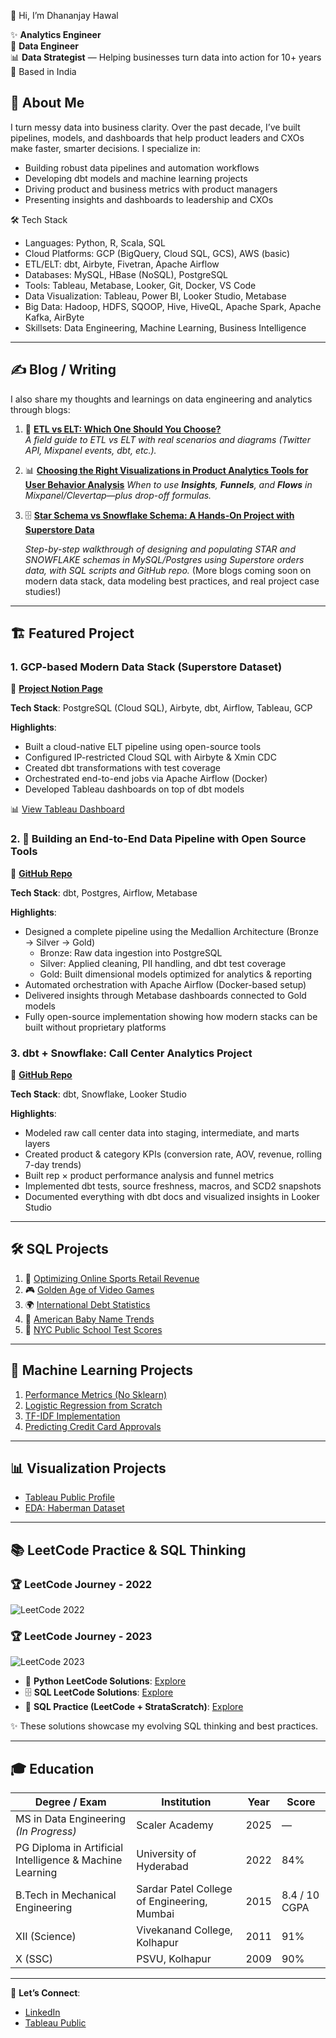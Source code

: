 👋 Hi, I’m Dhananjay Hawal

✨ **Analytics Engineer**  
🔧 **Data Engineer**  
📊 **Data Strategist** — Helping businesses turn data into action for 10+ years  
📍 Based in India

## 🌟 About Me  

I turn messy data into business clarity.
Over the past decade, I’ve built pipelines, models, and dashboards that help product leaders and CXOs make faster, smarter decisions. 
I specialize in:  

- Building robust data pipelines and automation workflows  
- Developing dbt models and machine learning projects  
- Driving product and business metrics with product managers  
- Presenting insights and dashboards to leadership and CXOs 

🛠️ Tech Stack

- Languages: Python, R, Scala, SQL
- Cloud Platforms: GCP (BigQuery, Cloud SQL, GCS), AWS (basic)
- ETL/ELT: dbt, Airbyte, Fivetran, Apache Airflow
- Databases: MySQL, HBase (NoSQL), PostgreSQL
- Tools: Tableau, Metabase, Looker, Git, Docker, VS Code
- Data Visualization: Tableau, Power BI, Looker Studio, Metabase
- Big Data: Hadoop, HDFS, SQOOP, Hive, HiveQL, Apache Spark, Apache Kafka, AirByte
- Skillsets: Data Engineering, Machine Learning, Business Intelligence

---

## ✍️ Blog / Writing  

I also share my thoughts and learnings on data engineering and analytics through blogs:  

1. 📑 [**ETL vs ELT: Which One Should You Choose?**](https://www.notion.so/ETL-vs-ELT-Which-One-Should-You-Choose-25aabcbb30a0808eb6bed5a23a2aedbc?source=copy_link)  
   *A field guide to ETL vs ELT with real scenarios and diagrams (Twitter API, Mixpanel events, dbt, etc.).*

2. 📊 [**Choosing the Right Visualizations in Product Analytics Tools for User Behavior Analysis**](https://dhananjay93.github.io/decoding_data_with_DJ/2024/11/25/product-analytics-chart.html)
   *When to use **Insights**, **Funnels**, and **Flows** in Mixpanel/Clevertap—plus drop-off formulas.*

3. 🗄️ [**Star Schema vs Snowflake Schema: A Hands-On Project with Superstore Data**](https://www.notion.so/Data-Modelling-Star-vs-Snowflake-Schema-25babcbb30a080ccbba8e0908f1e21e1?source=copy_link)

   *Step-by-step walkthrough of designing and populating STAR and SNOWFLAKE schemas in MySQL/Postgres using Superstore orders data, with SQL scripts and GitHub repo.*
   (More blogs coming soon on modern data stack, data modeling best practices, and real project case studies!)
   
---

## 🏗️ Featured Project

### 1. GCP-based Modern Data Stack (Superstore Dataset)

🔗 [**Project Notion Page**](https://www.notion.so/ETL-project-251abcbb30a08072a4fddd4e73837f8f)

**Tech Stack**: PostgreSQL (Cloud SQL), Airbyte, dbt, Airflow, Tableau, GCP

**Highlights**:

- Built a cloud-native ELT pipeline using open-source tools
- Configured IP-restricted Cloud SQL with Airbyte & Xmin CDC
- Created dbt transformations with test coverage
- Orchestrated end-to-end jobs via Apache Airflow (Docker)
- Developed Tableau dashboards on top of dbt models

📊 [View Tableau Dashboard](https://public.tableau.com/app/profile/dhananjay.hawal/viz/OrderManagementDashboard/TableauStory)

### 2. 🚀 Building an End-to-End Data Pipeline with Open Source Tools 
🔗 [**GitHub Repo**](https://github.com/dhananjay93/End-to-end-data-pipeline-using-open-source-tools)  

**Tech Stack**: dbt, Postgres, Airflow, Metabase

**Highlights**: 

- Designed a complete pipeline using the Medallion Architecture (Bronze → Silver → Gold)
  - Bronze: Raw data ingestion into PostgreSQL
  - Silver: Applied cleaning, PII handling, and dbt test coverage
  - Gold: Built dimensional models optimized for analytics & reporting
- Automated orchestration with Apache Airflow (Docker-based setup)
- Delivered insights through Metabase dashboards connected to Gold models
- Fully open-source implementation showing how modern stacks can be built without proprietary platforms

### 3. dbt + Snowflake: Call Center Analytics Project  
🔗 [**GitHub Repo**](https://github.com/dhananjay93/dbt_snowflake_data_end_to_end_project)  

**Tech Stack**: dbt, Snowflake, Looker Studio  

**Highlights**:  
- Modeled raw call center data into staging, intermediate, and marts layers  
- Created product & category KPIs (conversion rate, AOV, revenue, rolling 7-day trends)  
- Built rep × product performance analysis and funnel metrics  
- Implemented dbt tests, source freshness, macros, and SCD2 snapshots  
- Documented everything with dbt docs and visualized insights in Looker Studio  

---

## 🛠️ SQL Projects

1. 🏬 [Optimizing Online Sports Retail Revenue](https://github.com/dhananjay93/SQL-Projects/blob/main/Optimizing%20Online%20Sports%20Retail%20Revenue/notebook.ipynb)
2. 🎮 [Golden Age of Video Games](https://github.com/dhananjay93/SQL-Projects/blob/main/When%20Was%20the%20Golden%20Age%20of%20Video%20Games_/notebook.ipynb)
3. 🌍 [International Debt Statistics](https://github.com/dhananjay93/SQL-Projects/blob/main/Analyze%20International%20Debt%20Statistics/notebook.ipynb)
4. 👶 [American Baby Name Trends](https://github.com/dhananjay93/SQL-Projects/blob/main/Analyzing%20American%20Baby%20Name%20Trends/notebook.ipynb)
5. 🏫 [NYC Public School Test Scores](https://github.com/dhananjay93/SQL-Projects/blob/main/Analyzing%20NYC%20Public%20School%20Test%20Result%20Scores/notebook.ipynb)

---

## 🤖 Machine Learning Projects

1. [Performance Metrics (No Sklearn)](https://github.com/dhananjay93/dhananjay93.github.io/blob/main/5_Performance_metrics_Instructions.ipynb)
2. [Logistic Regression from Scratch](https://github.com/dhananjay93/Machine-Learning/blob/main/Logistic_Regression_from_Scratch.ipynb)
3. [TF-IDF Implementation](https://github.com/dhananjay93/Machine-Learning/blob/main/TF_IDF_from_Scratch.ipynb)
4. [Predicting Credit Card Approvals](https://github.com/dhananjay93/Machine-Learning/blob/main/Predicting%20Credit%20Card%20Approvals/notebook.ipynb)

---

## 📊 Visualization Projects

- [Tableau Public Profile](https://public.tableau.com/app/profile/dhananjay.hawal)
- [EDA: Haberman Dataset](https://github.com/dhananjay93/Machine-Learning/blob/main/Haberman_Dataset.ipynb)

---

## 📚 LeetCode Practice & SQL Thinking

### 🏆 LeetCode Journey - 2022

![LeetCode 2022](https://github.com/user-attachments/assets/754f5282-c055-4680-af1e-744045ff28ec)

### 🏆 LeetCode Journey - 2023

![LeetCode 2023](https://github.com/user-attachments/assets/b428db46-35c3-4528-961a-3ee9c46628a6)

- 🐍 **Python LeetCode Solutions**: [Explore](https://github.com/dhananjay93/leetcode/tree/main/python)
- 🗄️ **SQL LeetCode Solutions**: [Explore](https://github.com/dhananjay93/leetcode/tree/main/sql)
- 🧠 **SQL Practice (LeetCode + StrataScratch)**: [Explore](https://github.com/dhananjay93/leetcode-sql-practice/tree/main/problems)

✨ These solutions showcase my evolving SQL thinking and best practices.

---

## 🎓 Education  

| Degree / Exam | Institution | Year | Score |
|---------------|-------------|------|-------|
| MS in Data Engineering *(In Progress)* | Scaler Academy | 2025 | — |
| PG Diploma in Artificial Intelligence & Machine Learning | University of Hyderabad | 2022 | 84% |
| B.Tech in Mechanical Engineering | Sardar Patel College of Engineering, Mumbai | 2015 | 8.4 / 10 CGPA |
| XII (Science) | Vivekanand College, Kolhapur | 2011 | 91% |
| X (SSC) | PSVU, Kolhapur | 2009 | 90% |

---

📩 **Let’s Connect**:
- [LinkedIn](https://www.linkedin.com/in/dhananjayhawal/)
- [Tableau Public](https://public.tableau.com/app/profile/dhananjay.hawal)
